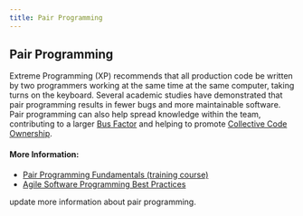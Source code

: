 ```yaml
---
title: Pair Programming
---
```

## Pair Programming

Extreme Programming (XP) recommends that all production code be written by two programmers working at the same time at the same computer, taking turns on the keyboard. Several academic studies have demonstrated that pair programming results in fewer bugs and more maintainable software. Pair programming can also help spread knowledge within the team, contributing to a larger <a href='http://deviq.com/bus-factor/' target='_blank' rel='nofollow'>Bus Factor</a> and helping to promote <a href='http://deviq.com/collective-code-ownership/' target='_blank' rel='nofollow'>Collective Code Ownership</a>.

#### More Information:

- <a href='http://bit.ly/PS-PairProgramming' target='_blank' rel='nofollow'>Pair Programming Fundamentals (training course)</a>
- <a href='https://www.versionone.com/agile-101/agile-software-programming-best-practices/pair-programming/' target='_blank' rel='nofollow'>Agile Software Programming Best Practices</a>

update more information about pair programming.

